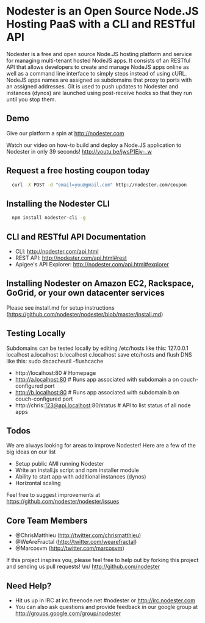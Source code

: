 # Nodester is an Open Source Node.JS Hosting PaaS with a CLI and RESTful API

Nodester is a free and open source Node.JS hosting platform and service for managing multi-tenant hosted NodeJS apps.  It consists of an RESTful API that allows developers to create and manage NodeJS apps online as well as a command line interface to simply steps instead of using cURL.  NodeJS apps names are assigned as subdomains that proxy to ports with an assigned addresses.  Git is used to push updates to Nodester and instances (dynos) are launched using post-receive hooks so that they run until you stop them.

## Demo

Give our platform a spin at http://nodester.com

Watch our video on how-to build and deploy a Node.JS application to Nodester in only 39 seconds!
http://youtu.be/jwsP1Ejv-_w

## Request a free hosting coupon today

``` bash
  curl -X POST -d "email=you@gmail.com" http://nodester.com/coupon
```

## Installing the Nodester CLI

``` bash
  npm install nodester-cli -g
``` 

## CLI and RESTful API Documentation

* CLI: http://nodester.com/api.html
* REST API: http://nodester.com/api.html#rest
* Apigee's API Explorer: http://nodester.com/api.html#explorer

## Installing Nodester on Amazon EC2, Rackspace, GoGrid, or your own datacenter services

Please see install.md for setup instructions (https://github.com/nodester/nodester/blob/master/install.md)

## Testing Locally

Subdomains can be tested locally by editing /etc/hosts like this:
127.0.0.1	localhost a.localhost b.localhost c.localhost
save etc/hosts and flush DNS like this: sudo dscacheutil -flushcache

*  http://localhost:80 # Homepage
*  http://a.localhost:80 # Runs app associated with subdomain a on couch-configured port
*  http://b.localhost:80 # Runs app associated with subdomain b on couch-configured port
*  http://chris:123@api.localhost:80/status # API to list status of all node apps

## Todos

We are always looking for areas to improve Nodester!  Here are a few of the big ideas on our list

* Setup public AMI running Nodester
* Write an install.js script and npm installer module
* Ability to start app with additional instances (dynos)
* Horizontal scaling

Feel free to suggest improvements at https://github.com/nodester/nodester/issues

## Core Team Members

* @ChrisMatthieu (http://twitter.com/chrismatthieu)
* @WeAreFractal (http://twitter.com/wearefractal)
* @Marcosvm (http://twitter.com/marcosvm)

If this project inspires you, please feel free to help out by forking this project and sending us pull requests! \m/
http://github.com/nodester

## Need Help?

* Hit us up in IRC at irc.freenode.net #nodester or http://irc.nodester.com
* You can also ask questions and provide feedback in our google group at http://groups.google.com/group/nodester


